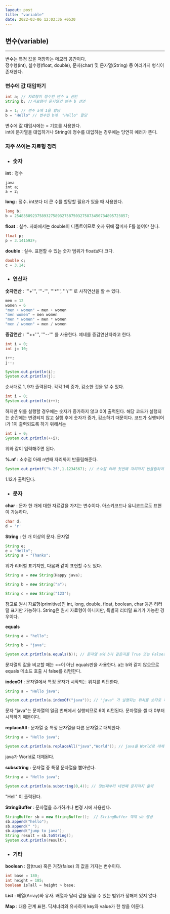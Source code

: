 ```yaml
---
layout: post
title: "variable"
date: 2022-03-06 12:03:36 +0530
---
```


## 변수(variable)
***

변수는 특정 값을 저장하는 메모리 공간이다.  
정수형(int), 실수형(float, double), 문자(char) 및 문자열(String) 등 여러가지 형식이 존재한다.


### 변수에 값 대입하기

```java
int a; // 자료형이 정수인 변수 a 선언
String b; //자료형이 문자열인 변수 b 선언

a = 1; // 변수 a에 1을 할당
b = "Hello" // 변수인 b에  "Hello" 할당
```

변수에 값 대입시에는 = 기호를 사용한다.  
int에 문자열을 대입하거나 String에 정수를 대입하는 경우에는 당연히 에러가 뜬다.

### 자주 쓰이는 자료형 정리

* ### 숫자

**int** : 정수

```
java
int a;
a = 2;
```

**long** : 정수. int보다 더 큰 수를 할당할 필요가 있을 때 사용한다.

```java
long b;
b = 25483589237589327589327587503275873450734895723857;
```

**float** : 실수. 자바에서는 double이 디폴트이므로 숫자 뒤에 접미사 F를 붙여야 한다.

```java
float p;
p = 3.141592F;
```

**double** : 실수. 표현할 수 있는 숫자 범위가 float보다 크다.

```java
double c;
c = 3.14;
```

* ### 연산자

**숫자연산** : '''+''', '''-''', '''*''', '''/''' 로 사칙연산을 할 수 있다.

```java
men = 12
women = 6
"men + women" = men + women
"men women" = men women
"men * women" = men * women
"men / women" = men / women
```

**증감연산** : '''++''', '''--''' 를 사용한다. 얘네를 증감연산자라고 한다.

```java
int i = 0;
int j= 10;

i++; 
j--;

System.out.println(i);
System.out.println(j);
```

순서대로 1, 9가 출력된다. 각각 1씩 증가, 감소한 것을 알 수 있다.

```java
int i = 0;
System.out.println(i++);
```

하지만 위를 실행할 경우에는 숫자가 증가하지 않고 0이 출력된다.  해당 코드가 실행되는 순간에는 변경되지 않고 실행 후에 숫자가 증가, 감소하기 때문이다. 코드가 실행되어 i가 1이 출력되도록 하기 위해서는 

```java
int i = 0;
System.out.println(++i);
```

위와 같이 입력해주면 된다.

**%.nf** : 소수점 아래 n번째 자리까지 반올림해준다. 

```java
System.out.printf("%.2f",1.1234567); // 소수점 아래 첫번째 자리까지 반올림하여 출력
```

1.12가 출력된다.

* ###  문자

**char** : 문자 한 개에 대한 자료값을 가지는 변수이다. 아스키코드나 유니코드로도 표현이 가능하다.

```java
char d;
d = 'r'
```

**String** : 한 개 이상의 문자. 문자열

```java
String e;
e = "Hello";
String a = "Thanks";
```

위가 리터럴 표기지만, 다음과 같이 표현할 수도 있다.

```java
String a = new String(Happy java);

String b = new String("a");

String c = new String("123");
```

참고로 원시 자료형(primitive)인 int, long, double, float, boolean, char 등은 리터럴 표기만 가능하다. String은 원시 자료형이 아니지만, 특별히 리터럴 표기가 가능한 경우이다.

**equals**

```java
String a = "hello";

String b = "java";

System.out.println(a.equals(b)); // 문자열 a와 b가 같은지를 True 또는 False로 출력
```

문자열의 값을 비교할 때는 ==이 아닌 equals만을 사용한다.  a는 b와 같지 않으므로 equals 메소드 호출 시 false를 리턴한다.

**indexOf** : 문자열에서 특정 문자가 시작되는 위치를 리턴한다.

```java
String a = "Hello java";

System.out.println(a.indexOf("java")); // "java" 가 실행되는 위치를 숫자로 리턴
```

문자 "java"는 문자열의 일곱 번째에서 실행되므로 6이 리턴된다. 문자열을 셀 때 0부터 시작하기 때문이다.

**replaceAll** : 문자열 중 특정 문자열을 다른 문자열로 대체한다.

```java
String a = "Hello java";

System.out.println(a.replaceAll("java","World")); // java를 World로 대체
```

java가 World로 대체된다.

**subsctring** : 문자열 중 특정 문자열을 뽑아낸다.

```java
String a = "Hello java";

System.out.println(a.substring(0,4)); // 첫번째부터 네번째 문자까지 출력
```

"Hell" 이 출력된다.


**StringBuffer** : 문자열을 추가하거나 변경 시에 사용한다.

```java
StringBuffer sb = new StringBuffer();  // StringBuffer 객체 sb 생성
sb.append("hello");
sb.append(" ");
sb.append("jump to java");
String result = sb.toString();
System.out.println(result);
```

* ### 기타

**boolean** : 참(true) 혹은 거짓(false) 의 값을 가지는 변수이다.

```java
int base = 180;
int height = 185;
boolean isTall = height > base;
```

**List** : 배열(Array)와 유사. 배열과 달리 값을 담을 수 있는 범위가 정해져 있지 않다.



**Map** : 대응 관계 표현. 딕셔너리와 유사하게 key와 value가 한 쌍을 이룬다.
